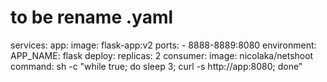 # to be rename .yaml

services:
  app:
    image: flask-app:v2
    ports:
      - 8888-8889:8080
    environment:
      APP_NAME: flask
    deploy:
      replicas: 2
  consumer:
    image: nicolaka/netshoot
    command: sh -c "while true; do sleep 3; curl -s http://app:8080; done"
